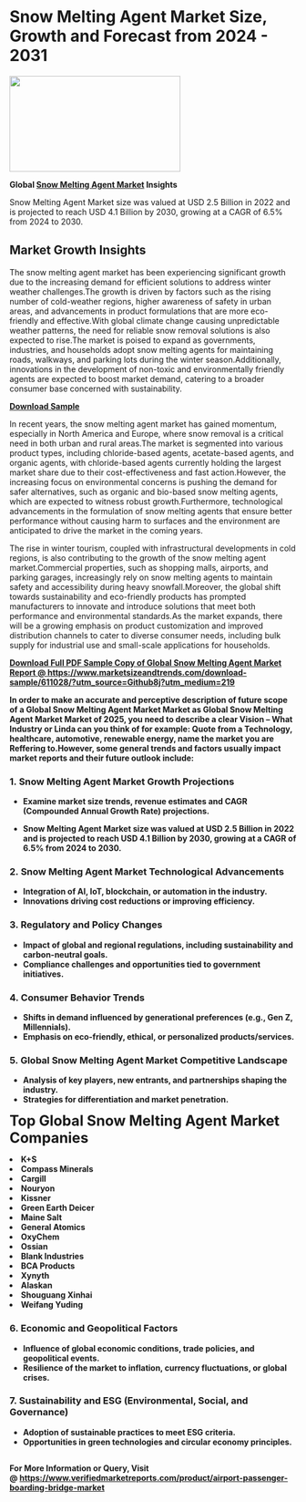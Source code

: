 <H1>Snow Melting Agent Market Size, Growth and Forecast from 2024 - 2031</H1><img class="aligncenter size-medium wp-image-584254" src="https://thirdeyenews.in/wp-content/uploads/2024/09/Global-Market-Research-300x168.jpeg" alt="" width="300" height="168" /><p><strong>Global&nbsp;<a href="https://www.marketsizeandtrends.com/download-sample/611028/?utm_source=Github8j?utm_medium=219">Snow Melting Agent Market</a> Insights</strong></p><p>Snow Melting Agent Market size was valued at USD 2.5 Billion in 2022 and is projected to reach USD 4.1 Billion by 2030, growing at a CAGR of 6.5% from 2024 to 2030.</p><p><h2>Market Growth Insights</h2> <p>The snow melting agent market has been experiencing significant growth due to the increasing demand for efficient solutions to address winter weather challenges.The growth is driven by factors such as the rising number of cold-weather regions, higher awareness of safety in urban areas, and advancements in product formulations that are more eco-friendly and effective.With global climate change causing unpredictable weather patterns, the need for reliable snow removal solutions is also expected to rise.The market is poised to expand as governments, industries, and households adopt snow melting agents for maintaining roads, walkways, and parking lots during the winter season.Additionally, innovations in the development of non-toxic and environmentally friendly agents are expected to boost market demand, catering to a broader consumer base concerned with sustainability.</p> <p><strong><a href="#">Download Sample</a></strong></p> <p>In recent years, the snow melting agent market has gained momentum, especially in North America and Europe, where snow removal is a critical need in both urban and rural areas.The market is segmented into various product types, including chloride-based agents, acetate-based agents, and organic agents, with chloride-based agents currently holding the largest market share due to their cost-effectiveness and fast action.However, the increasing focus on environmental concerns is pushing the demand for safer alternatives, such as organic and bio-based snow melting agents, which are expected to witness robust growth.Furthermore, technological advancements in the formulation of snow melting agents that ensure better performance without causing harm to surfaces and the environment are anticipated to drive the market in the coming years.</p> <p>The rise in winter tourism, coupled with infrastructural developments in cold regions, is also contributing to the growth of the snow melting agent market.Commercial properties, such as shopping malls, airports, and parking garages, increasingly rely on snow melting agents to maintain safety and accessibility during heavy snowfall.Moreover, the global shift towards sustainability and eco-friendly products has prompted manufacturers to innovate and introduce solutions that meet both performance and environmental standards.As the market expands, there will be a growing emphasis on product customization and improved distribution channels to cater to diverse consumer needs, including bulk supply for industrial use and small-scale applications for households.</p> <p><strong><a href="#"></p><p><span class=""><strong>Download Full PDF Sample Copy of Global Snow Melting Agent Market Report</strong> @ <a href="https://www.marketsizeandtrends.com/download-sample/611028/?utm_source=Github8j?utm_medium=219" target="_blank">https://www.marketsizeandtrends.com/download-sample/611028/?utm_source=Github8j?utm_medium=219</a></span></p><p>In order to make an accurate and perceptive description of future scope of a Global&nbsp;Snow Melting Agent Market Market as Global&nbsp;Snow Melting Agent Market Market of 2025, you need to describe a clear Vision &ndash; What Industry or Linda can you think of for example: Quote from a Technology, healthcare, automotive, renewable energy, name the market you are Reffering to.However, some general trends and factors usually impact market reports and their future outlook include:</p><h3>1.&nbsp;<strong>Snow Melting Agent Market Growth Projections</strong></h3><ul><li>Examine market size trends, revenue estimates and CAGR (Compounded Annual Growth Rate) projections.</li><li><p>Snow Melting Agent Market size was valued at USD 2.5 Billion in 2022 and is projected to reach USD 4.1 Billion by 2030, growing at a CAGR of 6.5% from 2024 to 2030.</p></li></ul><h3>2.&nbsp;<strong>Snow Melting Agent Market Technological Advancements</strong></h3><ul><li>Integration of AI, IoT, blockchain, or automation in the industry.</li><li>Innovations driving cost reductions or improving efficiency.</li></ul><h3>3.&nbsp;<strong>Regulatory and Policy Changes</strong></h3><ul><li>Impact of global and regional regulations, including sustainability and carbon-neutral goals.</li><li>Compliance challenges and opportunities tied to government initiatives.</li></ul><h3>4.&nbsp;<strong>Consumer Behavior Trends</strong></h3><ul><li>Shifts in demand influenced by generational preferences (e.g., Gen Z, Millennials).</li><li>Emphasis on eco-friendly, ethical, or personalized products/services.</li></ul><h3>5.&nbsp;<strong>Global Snow Melting Agent Market Competitive Landscape</strong></h3><ul><li>Analysis of key players, new entrants, and partnerships shaping the industry.</li><li>Strategies for differentiation and market penetration.</li></ul><p data-pm-slice="1 1 []"><span style="color: inherit; font-family: inherit; font-size: 25px;">Top Global Snow Melting Agent Market Companies</span></p><div class="" data-test-id=""><p><li>K+S</li><li> Compass Minerals</li><li> Cargill</li><li> Nouryon</li><li> Kissner</li><li> Green Earth Deicer</li><li> Maine Salt</li><li> General Atomics</li><li> OxyChem</li><li> Ossian</li><li> Blank Industries</li><li> BCA Products</li><li> Xynyth</li><li> Alaskan</li><li> Shouguang Xinhai</li><li> Weifang Yuding</li></p></div><h3>6.&nbsp;<strong>Economic and Geopolitical Factors</strong></h3><ul><li>Influence of global economic conditions, trade policies, and geopolitical events.</li><li>Resilience of the market to inflation, currency fluctuations, or global crises.</li></ul><h3>7.&nbsp;<strong>Sustainability and ESG (Environmental, Social, and Governance)</strong></h3><ul><li>Adoption of sustainable practices to meet ESG criteria.</li><li>Opportunities in green technologies and circular economy principles.</li></ul><h2><strong style="font-size: 14px;">For More Information or Query, Visit @&nbsp;</strong><a style="background-color: #ffffff; font-size: 14px;" href="https://www.marketsizeandtrends.com/report/snow-melting-agent-market/" target="_blank">https://www.verifiedmarketreports.com/product/airport-passenger-boarding-bridge-market</a></h2>